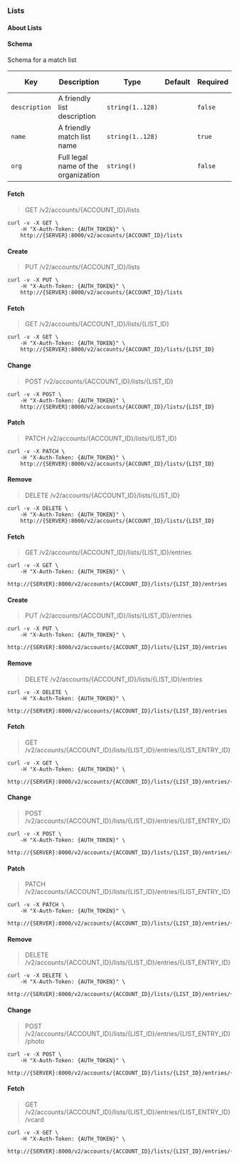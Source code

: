 ### Lists

#### About Lists

#### Schema

Schema for a match list



Key | Description | Type | Default | Required | Support Level
--- | ----------- | ---- | ------- | -------- | -------------
`description` | A friendly list description | `string(1..128)` |   | `false` |  
`name` | A friendly match list name | `string(1..128)` |   | `true` |  
`org` | Full legal name of the organization | `string()` |   | `false` |  



#### Fetch

> GET /v2/accounts/{ACCOUNT_ID}/lists

```shell
curl -v -X GET \
    -H "X-Auth-Token: {AUTH_TOKEN}" \
    http://{SERVER}:8000/v2/accounts/{ACCOUNT_ID}/lists
```

#### Create

> PUT /v2/accounts/{ACCOUNT_ID}/lists

```shell
curl -v -X PUT \
    -H "X-Auth-Token: {AUTH_TOKEN}" \
    http://{SERVER}:8000/v2/accounts/{ACCOUNT_ID}/lists
```

#### Fetch

> GET /v2/accounts/{ACCOUNT_ID}/lists/{LIST_ID}

```shell
curl -v -X GET \
    -H "X-Auth-Token: {AUTH_TOKEN}" \
    http://{SERVER}:8000/v2/accounts/{ACCOUNT_ID}/lists/{LIST_ID}
```

#### Change

> POST /v2/accounts/{ACCOUNT_ID}/lists/{LIST_ID}

```shell
curl -v -X POST \
    -H "X-Auth-Token: {AUTH_TOKEN}" \
    http://{SERVER}:8000/v2/accounts/{ACCOUNT_ID}/lists/{LIST_ID}
```

#### Patch

> PATCH /v2/accounts/{ACCOUNT_ID}/lists/{LIST_ID}

```shell
curl -v -X PATCH \
    -H "X-Auth-Token: {AUTH_TOKEN}" \
    http://{SERVER}:8000/v2/accounts/{ACCOUNT_ID}/lists/{LIST_ID}
```

#### Remove

> DELETE /v2/accounts/{ACCOUNT_ID}/lists/{LIST_ID}

```shell
curl -v -X DELETE \
    -H "X-Auth-Token: {AUTH_TOKEN}" \
    http://{SERVER}:8000/v2/accounts/{ACCOUNT_ID}/lists/{LIST_ID}
```

#### Fetch

> GET /v2/accounts/{ACCOUNT_ID}/lists/{LIST_ID}/entries

```shell
curl -v -X GET \
    -H "X-Auth-Token: {AUTH_TOKEN}" \
    http://{SERVER}:8000/v2/accounts/{ACCOUNT_ID}/lists/{LIST_ID}/entries
```

#### Create

> PUT /v2/accounts/{ACCOUNT_ID}/lists/{LIST_ID}/entries

```shell
curl -v -X PUT \
    -H "X-Auth-Token: {AUTH_TOKEN}" \
    http://{SERVER}:8000/v2/accounts/{ACCOUNT_ID}/lists/{LIST_ID}/entries
```

#### Remove

> DELETE /v2/accounts/{ACCOUNT_ID}/lists/{LIST_ID}/entries

```shell
curl -v -X DELETE \
    -H "X-Auth-Token: {AUTH_TOKEN}" \
    http://{SERVER}:8000/v2/accounts/{ACCOUNT_ID}/lists/{LIST_ID}/entries
```

#### Fetch

> GET /v2/accounts/{ACCOUNT_ID}/lists/{LIST_ID}/entries/{LIST_ENTRY_ID}

```shell
curl -v -X GET \
    -H "X-Auth-Token: {AUTH_TOKEN}" \
    http://{SERVER}:8000/v2/accounts/{ACCOUNT_ID}/lists/{LIST_ID}/entries/{LIST_ENTRY_ID}
```

#### Change

> POST /v2/accounts/{ACCOUNT_ID}/lists/{LIST_ID}/entries/{LIST_ENTRY_ID}

```shell
curl -v -X POST \
    -H "X-Auth-Token: {AUTH_TOKEN}" \
    http://{SERVER}:8000/v2/accounts/{ACCOUNT_ID}/lists/{LIST_ID}/entries/{LIST_ENTRY_ID}
```

#### Patch

> PATCH /v2/accounts/{ACCOUNT_ID}/lists/{LIST_ID}/entries/{LIST_ENTRY_ID}

```shell
curl -v -X PATCH \
    -H "X-Auth-Token: {AUTH_TOKEN}" \
    http://{SERVER}:8000/v2/accounts/{ACCOUNT_ID}/lists/{LIST_ID}/entries/{LIST_ENTRY_ID}
```

#### Remove

> DELETE /v2/accounts/{ACCOUNT_ID}/lists/{LIST_ID}/entries/{LIST_ENTRY_ID}

```shell
curl -v -X DELETE \
    -H "X-Auth-Token: {AUTH_TOKEN}" \
    http://{SERVER}:8000/v2/accounts/{ACCOUNT_ID}/lists/{LIST_ID}/entries/{LIST_ENTRY_ID}
```

#### Change

> POST /v2/accounts/{ACCOUNT_ID}/lists/{LIST_ID}/entries/{LIST_ENTRY_ID}/photo

```shell
curl -v -X POST \
    -H "X-Auth-Token: {AUTH_TOKEN}" \
    http://{SERVER}:8000/v2/accounts/{ACCOUNT_ID}/lists/{LIST_ID}/entries/{LIST_ENTRY_ID}/photo
```

#### Fetch

> GET /v2/accounts/{ACCOUNT_ID}/lists/{LIST_ID}/entries/{LIST_ENTRY_ID}/vcard

```shell
curl -v -X GET \
    -H "X-Auth-Token: {AUTH_TOKEN}" \
    http://{SERVER}:8000/v2/accounts/{ACCOUNT_ID}/lists/{LIST_ID}/entries/{LIST_ENTRY_ID}/vcard
```

